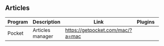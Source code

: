 ## Articles

| Program | Description | Link | Plugins | Comment |
| --- | --- | --- | --- | --- |
| Pocket | Articles manager | https://getpocket.com/mac/?a=mac |
